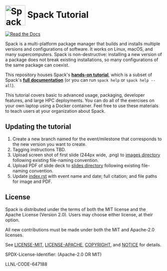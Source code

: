 # <img src="https://cdn.rawgit.com/spack/spack/develop/share/spack/logo/spack-logo.svg" width="64" valign="middle" alt="Spack"/> Spack Tutorial

[![Read the Docs](https://readthedocs.org/projects/spack-tutorial/badge/?version=latest)](https://spack-tutorial.readthedocs.io)

Spack is a multi-platform package manager that builds and installs multiple versions and configurations of software. It works on Linux, macOS, and many supercomputers. Spack is non-destructive: installing a new version of a package does not break existing installations, so many configurations of the same package can coexist.

This repository houses Spack's [**hands-on tutorial**](https://spack-tutorial.readthedocs.io/en/latest/), which is a subset of Spack's [**full documentation**](https://spack.readthedocs.io/) (or you can run `spack help` or `spack help --all`).

This tutorial covers basic to advanced usage, packaging, developer features, and large HPC deployments.  You can do all of the exercises on your own laptop using a Docker container. Feel free to use these materials to teach users at your organization about Spack.

Updating the tutorial
---------------------------------
1. Create a new branch named for the event/milestone that corresponds to the new version you want to create.
2. Tagging instructions TBD.
3. Upload screen shot of first slide (244px wide, .png) to [images directory](https://github.com/spack/spack-tutorial/tree/master/tutorial/images) following existing file-naming convention.
4. Upload PDF of slide deck to [slides directory](https://github.com/spack/spack-tutorial/tree/master/tutorial/slides) following existing file-naming convention.
5. Update [index.rst](https://github.com/spack/spack-tutorial/blob/master/index.rst) with event name and date; full citation; and file paths for image and PDF.

License
----------------

Spack is distributed under the terms of both the MIT license and the Apache License (Version 2.0). Users may choose either license, at their option.

All new contributions must be made under both the MIT and Apache-2.0 licenses.

See [LICENSE-MIT](https://github.com/spack/spack/blob/develop/LICENSE-MIT),
[LICENSE-APACHE](https://github.com/spack/spack/blob/develop/LICENSE-APACHE),
[COPYRIGHT](https://github.com/spack/spack/blob/develop/COPYRIGHT), and
[NOTICE](https://github.com/spack/spack/blob/develop/NOTICE) for details.

SPDX-License-Identifier: (Apache-2.0 OR MIT)

LLNL-CODE-647188

